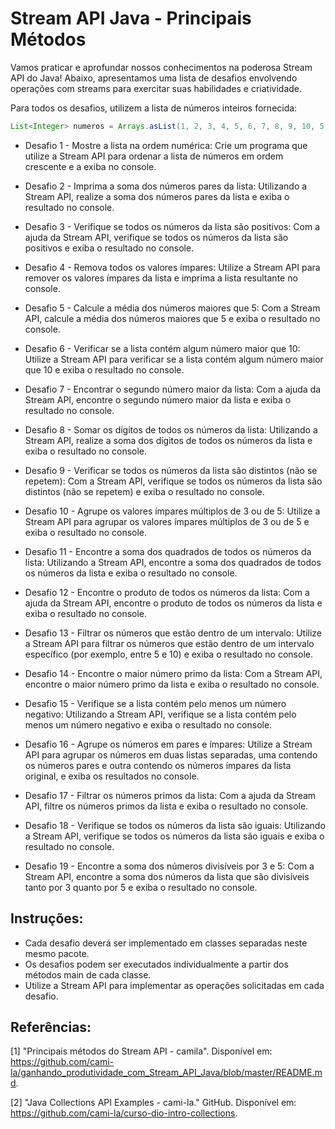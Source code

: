 
# Stream API Java - Principais Métodos

Vamos praticar e aprofundar nossos conhecimentos na poderosa Stream API do Java!
Abaixo, apresentamos uma lista de desafios envolvendo operações com streams para exercitar suas habilidades e criatividade.

Para todos os desafios, utilizem a lista de números inteiros fornecida:

```java
List<Integer> numeros = Arrays.asList(1, 2, 3, 4, 5, 6, 7, 8, 9, 10, 5, 4, 3);
```

- Desafio 1 - Mostre a lista na ordem numérica:
Crie um programa que utilize a Stream API para ordenar a lista de números em ordem crescente e a exiba no console. <br>

- Desafio 2 - Imprima a soma dos números pares da lista:
Utilizando a Stream API, realize a soma dos números pares da lista e exiba o resultado no console. <br>

- Desafio 3 - Verifique se todos os números da lista são positivos:
Com a ajuda da Stream API, verifique se todos os números da lista são positivos e exiba o resultado no console. <br>

- Desafio 4 - Remova todos os valores ímpares:
Utilize a Stream API para remover os valores ímpares da lista e imprima a lista resultante no console. <br>

- Desafio 5 - Calcule a média dos números maiores que 5:
Com a Stream API, calcule a média dos números maiores que 5 e exiba o resultado no console. <br>

- Desafio 6 - Verificar se a lista contém algum número maior que 10:
Utilize a Stream API para verificar se a lista contém algum número maior que 10 e exiba o resultado no console. <br>

- Desafio 7 - Encontrar o segundo número maior da lista:
Com a ajuda da Stream API, encontre o segundo número maior da lista e exiba o resultado no console. <br>

- Desafio 8 - Somar os dígitos de todos os números da lista:
Utilizando a Stream API, realize a soma dos dígitos de todos os números da lista e exiba o resultado no console. <br>

- Desafio 9 - Verificar se todos os números da lista são distintos (não se repetem):
Com a Stream API, verifique se todos os números da lista são distintos (não se repetem) e exiba o resultado no console. <br>

- Desafio 10 - Agrupe os valores ímpares múltiplos de 3 ou de 5:
Utilize a Stream API para agrupar os valores ímpares múltiplos de 3 ou de 5 e exiba o resultado no console. <br>

- Desafio 11 - Encontre a soma dos quadrados de todos os números da lista:
Utilizando a Stream API, encontre a soma dos quadrados de todos os números da lista e exiba o resultado no console. <br>

- Desafio 12 - Encontre o produto de todos os números da lista:
Com a ajuda da Stream API, encontre o produto de todos os números da lista e exiba o resultado no console. <br>

- Desafio 13 - Filtrar os números que estão dentro de um intervalo:
Utilize a Stream API para filtrar os números que estão dentro de um intervalo específico (por exemplo, entre 5 e 10) e exiba o resultado no console. <br>

- Desafio 14 - Encontre o maior número primo da lista:
Com a Stream API, encontre o maior número primo da lista e exiba o resultado no console. <br>

- Desafio 15 - Verifique se a lista contém pelo menos um número negativo:
Utilizando a Stream API, verifique se a lista contém pelo menos um número negativo e exiba o resultado no console. <br>

- Desafio 16 - Agrupe os números em pares e ímpares:
Utilize a Stream API para agrupar os números em duas listas separadas, uma contendo os números pares e outra contendo os números ímpares da lista original, e exiba os resultados no console. <br>

- Desafio 17 - Filtrar os números primos da lista:
Com a ajuda da Stream API, filtre os números primos da lista e exiba o resultado no console. <br>

- Desafio 18 - Verifique se todos os números da lista são iguais:
Utilizando a Stream API, verifique se todos os números da lista são iguais e exiba o resultado no console. <br>

- Desafio 19 - Encontre a soma dos números divisíveis por 3 e 5:
Com a Stream API, encontre a soma dos números da lista que são divisíveis tanto por 3 quanto por 5 e exiba o resultado no console. <br>

## Instruções:

- Cada desafio deverá ser implementado em classes separadas neste mesmo pacote.
- Os desafios podem ser executados individualmente a partir dos métodos main de cada classe.
- Utilize a Stream API para implementar as operações solicitadas em cada desafio.

## Referências:

[1] "Principais métodos do Stream API - camila". Disponível em: https://github.com/cami-la/ganhando_produtividade_com_Stream_API_Java/blob/master/README.md.

[2] "Java Collections API Examples - cami-la." GitHub. Disponível em: https://github.com/cami-la/curso-dio-intro-collections.
